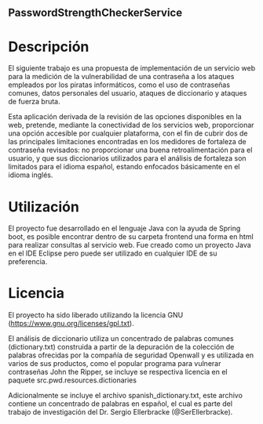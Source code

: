 
## PasswordStrengthCheckerService

# Descripción
El siguiente trabajo es una propuesta de implementación de un servicio web para la medición de la vulnerabilidad de una
contraseña a los ataques empleados por los piratas informáticos, como el uso de contraseñas comunes, datos personales del
usuario, ataques de diccionario y ataques de fuerza bruta.

Esta aplicación derivada de la revisión de las opciones disponibles en la web, pretende, mediante la conectividad de los
servicios web, proporcionar una opción accesible por cualquier plataforma, con el fin de cubrir dos de las principales
limitaciones encontradas en los medidores de fortaleza de contraseña revisados: no proporcionar una buena retroalimentación
para el usuario, y que sus diccionarios utilizados para el análisis de fortaleza son limitados para el idioma español, estando
enfocados básicamente en el idioma inglés.

# Utilización

El proyecto fue desarrollado en el lenguaje Java con la ayuda de Spring boot, es posible encontrar dentro de su
carpeta frontend una forma en html para realizar consultas al servicio web. Fue creado como un proyecto Java en el IDE
Eclipse pero puede ser utilizado en cualquier IDE de su preferencia.

# Licencia
El proyecto ha sido liberado utilizando la licencia GNU (https://www.gnu.org/licenses/gpl.txt).

El análisis de diccionario utiliza un concentrado de palabras comunes (dictionary.txt) construida a partir de la depuración de la colección de palabras ofrecidas por la compañía de seguridad Openwall y es utilizada en varios de sus productos, como el popular programa para vulnerar contraseñas John the Ripper, se incluye se respectiva licencia en el paquete
src.pwd.resources.dictionaries

Adicionalmente se incluye el archivo spanish_dictionary.txt, este archivo contiene un concentrado de palabras en español, el cual es parte del trabajo de investigación del Dr. Sergio Ellerbracke (@SerEllerbracke).
